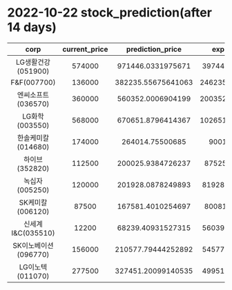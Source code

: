# 2022-10-22 stock_prediction(after 14 days)

|   corp   |   current_price   |   prediction_price   |   expected_profit   |
|:--------:|:-----------------:|:--------------------:|:-------------------:|
|LG생활건강(051900)|574000|971446.0331975671|397446.0331975671|
|F&F(007700)|136000|382235.55675641063|246235.55675641063|
|엔씨소프트(036570)|360000|560352.0006904199|200352.00069041993|
|LG화학(003550)|568000|670651.8796414367|102651.87964143674|
|한솔케미칼(014680)|174000|264014.75500685|90014.75500685|
|하이브(352820)|112500|200025.9384726237|87525.9384726237|
|녹십자(005250)|120000|201928.0878249893|81928.08782498931|
|SK케미칼(006120)|87500|167581.4010254697|80081.4010254697|
|신세계 I&C(035510)|12200|68239.40931527315|56039.40931527315|
|SK이노베이션(096770)|156000|210577.79444252892|54577.79444252892|
|LG이노텍(011070)|277500|327451.20099140535|49951.20099140535|
